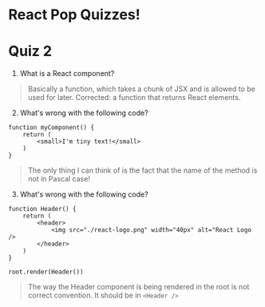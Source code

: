 # React Pop Quizzes!

# Quiz 2

1. What is a React component?
> Basically a function, which takes a chunk of JSX and is allowed to be used for later.
Corrected: a function that returns React elements.

2. What's wrong with the following code?
```
function myComponent() {
    return (
        <small>I'm tiny text!</small>
    )
}
```
> The only thing I can think of is the fact that the name of the method is not in Pascal case!


3. What's wrong with the following code?
```
function Header() {
    return (
        <header>
            <img src="./react-logo.png" width="40px" alt="React Logo />
        </header>
    )
}

root.render(Header())
```
> The way the Header component is being rendered in the root is not correct convention.
It should be in `<Header />`
